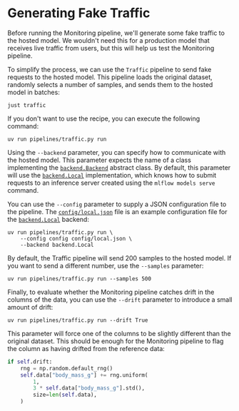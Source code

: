 # Generating Fake Traffic

Before running the Monitoring pipeline, we'll generate some fake traffic to the hosted model. We wouldn't need this for a production model that receives live traffic from users, but this will help us test the Monitoring pipeline.

To simplify the process, we can use the `Traffic` pipeline to send fake requests to the hosted model. This pipeline loads the original dataset, randomly selects a number of samples, and sends them to the hosted model in batches:

```shell
just traffic
```

If you don't want to use the recipe, you can execute the following command:

```shell
uv run pipelines/traffic.py run
```

Using the `--backend` parameter, you can specify how to communicate with the hosted model. This parameter expects the name of a class implementing the [`backend.Backend`](pipelines/inference/backend.py) abstract class. By default, this parameter will use the [`backend.Local`](pipelines/inference/backend.py) implementation, which knows how to submit requests to an inference server created using the `mlflow models serve` command.

You can use the `--config` parameter to supply a JSON configuration file to the pipeline. The [`config/local.json`](config/local.json) file is an example configuration file for the [`backend.Local`](pipelines/inference/backend.py) backend:

```shell
uv run pipelines/traffic.py run \
    --config config config/local.json \
    --backend backend.Local
```

By default, the Traffic pipeline will send 200 samples to the hosted model. If you want to send a different number, use the `--samples` parameter:

```shell
uv run pipelines/traffic.py run --samples 500
```

Finally, to evaluate whether the Monitoring pipeline catches drift in the columns of the data, you can use the `--drift` parameter to introduce a small amount of drift:

```shell
uv run pipelines/traffic.py run --drift True
```

This parameter will force one of the columns to be slightly different than the original dataset. This should be enough for the Monitoring pipeline to flag the column as having drifted from the reference data:

```python
if self.drift:
    rng = np.random.default_rng()
    self.data["body_mass_g"] += rng.uniform(
        1,
        3 * self.data["body_mass_g"].std(),
        size=len(self.data),
    )
```